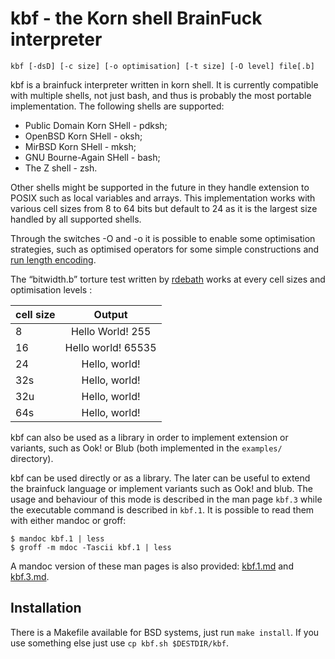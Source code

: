 kbf - the Korn shell BrainFuck interpreter
==========================================

    kbf [-dsD] [-c size] [-o optimisation] [-t size] [-O level] file[.b]

kbf is a brainfuck interpreter written in korn shell. It is currently
compatible with multiple shells, not just bash, and thus is probably the
most portable implementation. The following shells are supported:

- Public Domain Korn SHell - pdksh;
- OpenBSD Korn SHell - oksh;
- MirBSD Korn SHell - mksh;
- GNU Bourne-Again SHell - bash;
- The Z shell - zsh.

Other shells might be supported in the future in they handle extension
to POSIX such as local variables and arrays. This implementation works
with various cell sizes from 8 to 64 bits but default to 24 as it is the
largest size handled by all supported shells.

Through the switches -O and -o it is possible to enable some optimisation
strategies, such as optimised operators for some simple constructions and
[run length encoding](https://fr.wikipedia.org/wiki/Run-length_encoding).

The “bitwidth.b” torture test written by
[rdebath](https://github.com/rdebath/Brainfuck) works at every cell sizes
and optimisation levels :


| cell size |             Output |
| ----------|:------------------:|
|         8 |   Hello World! 255 |
|        16 | Hello world! 65535 |
|        24 |      Hello, world! |
|       32s |      Hello, world! |
|       32u |      Hello, world! |
|       64s |      Hello, world! |

kbf can also be used as a library in order to implement extension or
variants, such as Ook! or Blub (both implemented in the `examples/`
directory).

kbf can be used directly or as a library. The later can be useful to extend
the brainfuck language or implement variants such as Ook! and blub. The
usage and behaviour of this mode is described in the man page `kbf.3`
while the executable command is described in `kbf.1`. It is possible to
read them with either mandoc or groff:

    $ mandoc kbf.1 | less
    $ groff -m mdoc -Tascii kbf.1 | less

A mandoc version of these man pages is also provided: [kbf.1.md](kbf.1.md) and [kbf.3.md](kbf.3.md).

Installation
------------

There is a Makefile available for BSD systems, just run `make install`.
If you use something else just use `cp kbf.sh $DESTDIR/kbf`.

